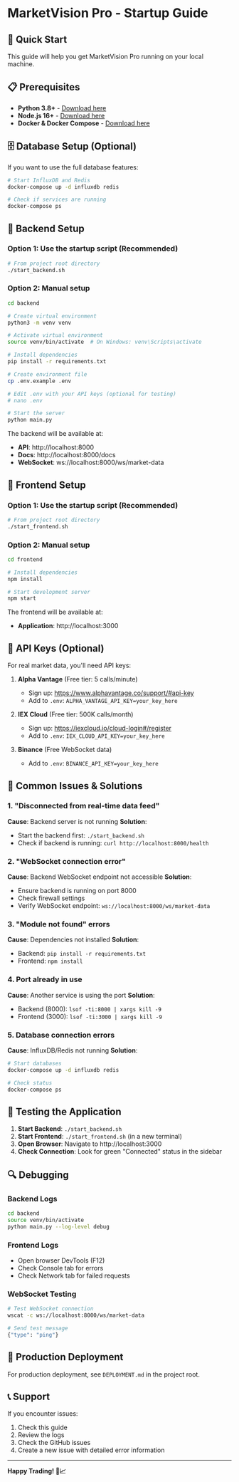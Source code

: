 # MarketVision Pro - Startup Guide

## 🚀 Quick Start

This guide will help you get MarketVision Pro running on your local machine.

## 📋 Prerequisites

- **Python 3.8+** - [Download here](https://www.python.org/downloads/)
- **Node.js 16+** - [Download here](https://nodejs.org/)
- **Docker & Docker Compose** - [Download here](https://docs.docker.com/get-docker/)

## 🗄️ Database Setup (Optional)

If you want to use the full database features:

```bash
# Start InfluxDB and Redis
docker-compose up -d influxdb redis

# Check if services are running
docker-compose ps
```

## 🔧 Backend Setup

### Option 1: Use the startup script (Recommended)
```bash
# From project root directory
./start_backend.sh
```

### Option 2: Manual setup
```bash
cd backend

# Create virtual environment
python3 -m venv venv

# Activate virtual environment
source venv/bin/activate  # On Windows: venv\Scripts\activate

# Install dependencies
pip install -r requirements.txt

# Create environment file
cp .env.example .env

# Edit .env with your API keys (optional for testing)
# nano .env

# Start the server
python main.py
```

The backend will be available at:
- **API**: http://localhost:8000
- **Docs**: http://localhost:8000/docs
- **WebSocket**: ws://localhost:8000/ws/market-data

## 🎨 Frontend Setup

### Option 1: Use the startup script (Recommended)
```bash
# From project root directory
./start_frontend.sh
```

### Option 2: Manual setup
```bash
cd frontend

# Install dependencies
npm install

# Start development server
npm start
```

The frontend will be available at:
- **Application**: http://localhost:3000

## 🔑 API Keys (Optional)

For real market data, you'll need API keys:

1. **Alpha Vantage** (Free tier: 5 calls/minute)
   - Sign up: https://www.alphavantage.co/support/#api-key
   - Add to `.env`: `ALPHA_VANTAGE_API_KEY=your_key_here`

2. **IEX Cloud** (Free tier: 500K calls/month)
   - Sign up: https://iexcloud.io/cloud-login#/register
   - Add to `.env`: `IEX_CLOUD_API_KEY=your_key_here`

3. **Binance** (Free WebSocket data)
   - Add to `.env`: `BINANCE_API_KEY=your_key_here`

## 🚨 Common Issues & Solutions

### 1. "Disconnected from real-time data feed"
**Cause**: Backend server is not running
**Solution**: 
- Start the backend first: `./start_backend.sh`
- Check if backend is running: `curl http://localhost:8000/health`

### 2. "WebSocket connection error"
**Cause**: Backend WebSocket endpoint not accessible
**Solution**:
- Ensure backend is running on port 8000
- Check firewall settings
- Verify WebSocket endpoint: `ws://localhost:8000/ws/market-data`

### 3. "Module not found" errors
**Cause**: Dependencies not installed
**Solution**:
- Backend: `pip install -r requirements.txt`
- Frontend: `npm install`

### 4. Port already in use
**Cause**: Another service is using the port
**Solution**:
- Backend (8000): `lsof -ti:8000 | xargs kill -9`
- Frontend (3000): `lsof -ti:3000 | xargs kill -9`

### 5. Database connection errors
**Cause**: InfluxDB/Redis not running
**Solution**:
```bash
# Start databases
docker-compose up -d influxdb redis

# Check status
docker-compose ps
```

## 📱 Testing the Application

1. **Start Backend**: `./start_backend.sh`
2. **Start Frontend**: `./start_frontend.sh` (in a new terminal)
3. **Open Browser**: Navigate to http://localhost:3000
4. **Check Connection**: Look for green "Connected" status in the sidebar

## 🔍 Debugging

### Backend Logs
```bash
cd backend
source venv/bin/activate
python main.py --log-level debug
```

### Frontend Logs
- Open browser DevTools (F12)
- Check Console tab for errors
- Check Network tab for failed requests

### WebSocket Testing
```bash
# Test WebSocket connection
wscat -c ws://localhost:8000/ws/market-data

# Send test message
{"type": "ping"}
```

## 🚀 Production Deployment

For production deployment, see `DEPLOYMENT.md` in the project root.

## 📞 Support

If you encounter issues:
1. Check this guide
2. Review the logs
3. Check the GitHub issues
4. Create a new issue with detailed error information

---

**Happy Trading! 🎯📈**
